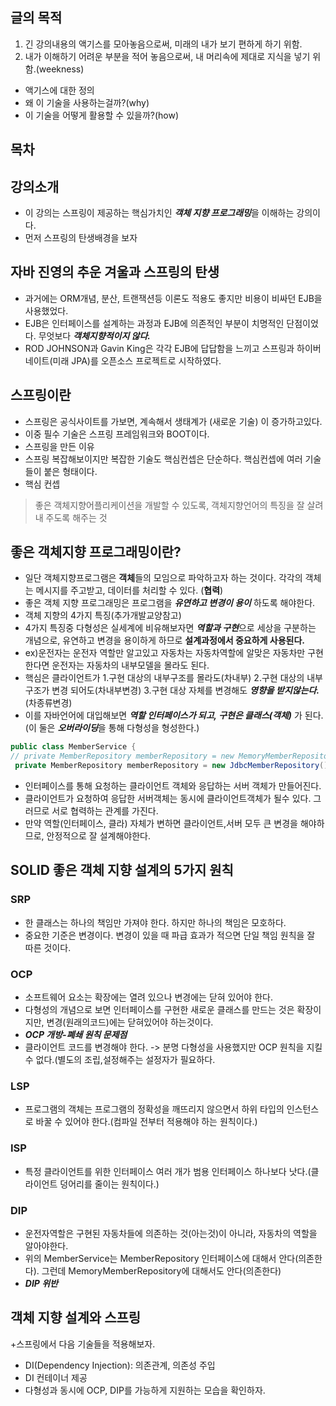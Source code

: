 ## 글의 목적
1. 긴 강의내용의 액기스를 모아놓음으로써, 미래의 내가 보기 편하게 하기 위함.
2. 내가 이해하기 어려운 부분을 적어 놓음으로써, 내 머리속에 제대로 지식을 넣기 위함.(weekness)
+ 액기스에 대한 정의
+ 왜 이 기술을 사용하는걸까?(why)
+ 이 기술을 어떻게 활용할 수 있을까?(how)

## 목차


## 강의소개
- 이 강의는 스프링이 제공하는 핵심가치인 ***객체 지향 프로그래밍***을 이해하는 강의이다.
- 먼저 스프링의 탄생배경을 보자

## 자바 진영의 추운 겨울과 스프링의 탄생
- 과거에는 ORM개념, 분산, 트랜잭션등 이론도 적용도 좋지만 비용이 비싸던 EJB을 사용했었다.
- EJB은 인터페이스를 설계하는 과정과 EJB에 의존적인 부분이 치명적인 단점이었다. 무엇보다 ***객체지향적이지 않다.***
- ROD JOHNSON과 Gavin King은 각각 EJB에 답답함을 느끼고 스프링과 하이버네이트(미래 JPA)를 오픈소스 프로젝트로 시작하였다.

## 스프링이란
+ 스프링은 공식사이트를 가보면, 계속해서 생태계가 (새로운 기술) 이 증가하고있다.
+ 이중 필수 기술은 스프링 프레임워크와 BOOT이다.
+ 스프링을 만든 이유
+ 스프링 복잡해보이지만 복잡한 기술도 핵심컨셉은 단순하다. 핵심컨셉에 여러 기술들이 붙은 형태이다.
+ 핵심 컨셉
> 좋은 객체지향어플리케이션을 개발할 수 있도록, 객체지향언어의 특징을 잘 살려내 주도록 해주는 것

## 좋은 객체지향 프로그래밍이란?
+ 일단 객체지향프로그램은 **객체**들의 모임으로 파악하고자 하는 것이다. 각각의 객체는 메시지를 주고받고, 데이터를 처리할 수 있다. (**협력**)
+ 좋은 객체 지향 프로그래밍은 프로그램을 ***유연하고 변경이 용이*** 하도록 해야한다.
+ 객체 지향의 4가지 특징(추가개발교양참고)
+ 4가지 특징중 다형성은 실세계에 비유해보자면 ***역할과 구현***으로 세상을 구분하는 개념으로, 유연하고 변경을 용이하게 하므로 **설계과정에서 중요하게 사용된다.**
+ ex)운전자는 운전자 역할만 알고있고 자동차는 자동차역할에 알맞은 자동차만 구현한다면 운전자는 자동차의 내부모델을 몰라도 된다.
+ 핵심은 클라이언트가 
  1.구현 대상의 내부구조를 몰라도(차내부)
  2.구현 대상의 내부 구조가 변경 되어도(차내부변경)
  3.구현 대상 자체를 변경해도 ***영향을 받지않는다.***(차종류변경)
+ 이를 자바언어에 대입해보면 ***역할 인터페이스가 되고, 구현은 클래스(객체)*** 가 된다.(이 둘은 ***오버라이딩***을 통해 다형성을 형성한다.)
```java
public class MemberService {
// private MemberRepository memberRepository = new MemoryMemberRepository();
 private MemberRepository memberRepository = new JdbcMemberRepository();
```
+ 인터페이스를 통해 요청하는 클라이언트 객체와 응답하는 서버 객체가 만들어진다.
+ 클라이언트가 요청하여 응답한 서버객체는 동시에 클라이언트객체가 될수 있다. 그러므로 서로 협력하는 관계를 가진다.
+ 만약 역할(인터페이스, 클라) 자체가 변하면 클라이언트,서버 모두 큰 변경을 해야하므로, 안정적으로 잘 설계해야한다.

## SOLID 좋은 객체 지향 설계의 5가지 원칙
### SRP
+ 한 클래스는 하나의 책임만 가져야 한다. 하지만 하나의 책임은 모호하다.
+ 중요한 기준은 변경이다. 변경이 있을 때 파급 효과가 적으면 단일 책임 원칙을 잘 따른 것이다.

### OCP
+ 소프트웨어 요소는 확장에는 열려 있으나 변경에는 닫혀 있어야 한다.
+ 다형성의 개념으로 보면 인터페이스를 구현한 새로운 클래스를 만드는 것은 확장이지만, 변경(원래의코드)에는 닫혀있어야 하는것이다.
+ ***OCP 개방-폐쇄 원칙 문제점***
+ 클라이언트 코드를 변경해야 한다. -> 분명 다형성을 사용했지만 OCP 원칙을 지킬 수 없다.(별도의 조립,설정해주는 설정자가 필요하다.

### LSP
+ 프로그램의 객체는 프로그램의 정확성을 깨뜨리지 않으면서 하위 타입의 인스턴스로 바꿀 수 있어야 한다.(컴파일 전부터 적용해야 하는 원칙이다.)

### ISP 
+ 특정 클라이언트를 위한 인터페이스 여러 개가 범용 인터페이스 하나보다 낫다.(클라이언트 덩어리를 줄이는 원칙이다.)

### DIP
+ 운전자역할은 구현된 자동차들에 의존하는 것(아는것)이 아니라, 자동차의 역할을 알아야한다. 
+ 위의 MemberService는 MemberRepository 인터페이스에 대해서 안다(의존한다). 그런데 MemoryMemberRepository에 대해서도 안다(의존한다)
+ ***DIP 위반***

## 객체 지향 설계와 스프링
+스프링에서 다음 기술들을 적용해보자.
+ DI(Dependency Injection): 의존관계, 의존성 주입
+ DI 컨테이너 제공
+ 다형성과 동시에 OCP, DIP를 가능하게 지원하는 모습을 확인하자.
